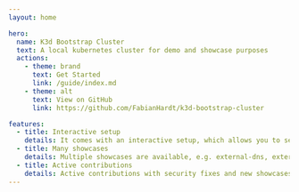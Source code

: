 ```yaml
---
layout: home

hero:
  name: K3d Bootstrap Cluster
  text: A local kubernetes cluster for demo and showcase purposes
  actions:
    - theme: brand
      text: Get Started
      link: /guide/index.md
    - theme: alt
      text: View on GitHub
      link: https://github.com/FabianHardt/k3d-bootstrap-cluster

features:
  - title: Interactive setup
    details: It comes with an interactive setup, which allows you to setup a Kubernetes cluster for demo and showcase purposes.
  - title: Many showcases
    details: Multiple showcases are available, e.g. external-dns, external-secrets, kuma-mesh, kong-gateway...
  - title: Active contributions
    details: Active contributions with security fixes and new showcases
---
```

